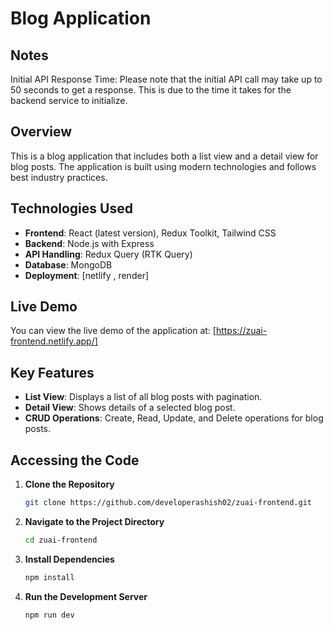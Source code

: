 # Blog Application

## Notes

Initial API Response Time: Please note that the initial API call may take up to 50 seconds to get a response. This is due to the time it takes for the backend service to initialize.

## Overview

This is a blog application that includes both a list view and a detail view for blog posts. The application is built using modern technologies and follows best industry practices.

## Technologies Used

- **Frontend**: React (latest version), Redux Toolkit, Tailwind CSS
- **Backend**: Node.js with Express
- **API Handling**: Redux Query (RTK Query)
- **Database**: MongoDB
- **Deployment**: [netlify , render]

## Live Demo

You can view the live demo of the application at: [https://zuai-frontend.netlify.app/]

## Key Features

- **List View**: Displays a list of all blog posts with pagination.
- **Detail View**: Shows details of a selected blog post.
- **CRUD Operations**: Create, Read, Update, and Delete operations for blog posts.

## Accessing the Code

1. **Clone the Repository**

   ```bash
   git clone https://github.com/developerashish02/zuai-frontend.git
   ```

2. **Navigate to the Project Directory**

   ```bash
   cd zuai-frontend

   ```

3. **Install Dependencies**

   ```bash
   npm install
   ```

4. **Run the Development Server**

   ```bash
   npm run dev
   ```
